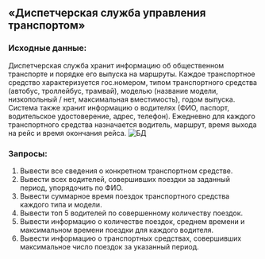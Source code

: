 ## «Диспетчерская служба управления транспортом» 
### Исходные данные: 
Диспетчерская служба хранит информацию об общественном транспорте и 
порядке его выпуска на маршруты. Каждое транспортное средство характеризуется 
гос.номером, типом транспортного средства (автобус, троллейбус, трамвай), 
моделью (название модели, низкопольный / нет, максимальная вместимость), 
годом выпуска. Система также хранит информацию о водителях (ФИО, паспорт, 
водительское удостоверение, адрес, телефон). Ежедневно для каждого 
транспортного средства назначается водитель, маршрут, время выхода на рейс и 
время окончания рейса.
![БД](https://github.com/user-attachments/assets/9ba139d6-e4fb-49d9-a7c0-7400370b9b08)

### Запросы: 
1) Вывести все сведения о конкретном транспортном средстве. 
2) Вывести всех водителей, совершивших поездки за заданный период, 
упорядочить по ФИО. 
3) Вывести суммарное время поездок транспортного средства каждого типа и 
модели. 
4) Вывести топ 5 водителей по совершенному количеству поездок. 
5) Вывести информацию о количестве поездок, среднем времени и 
максимальном времени поездки для каждого водителя. 
6) Вывести информацию о транспортных средствах, совершивших 
максимальное число поездок за указанный период.
